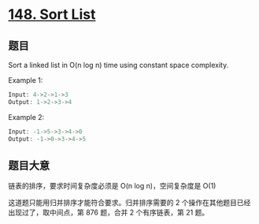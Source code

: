 # [148. Sort List](https://leetcode.com/problems/sort-list/)

## 题目

Sort a linked list in O(n log n) time using constant space complexity.

Example 1:

```c
Input: 4->2->1->3
Output: 1->2->3->4
```

Example 2:

```c
Input: -1->5->3->4->0
Output: -1->0->3->4->5
```

## 题目大意

链表的排序，要求时间复杂度必须是 O(n log n)，空间复杂度是 O(1)

这道题只能用归并排序才能符合要求。归并排序需要的 2 个操作在其他题目已经出现过了，取中间点，第 876 题，合并 2 个有序链表，第 21 题。